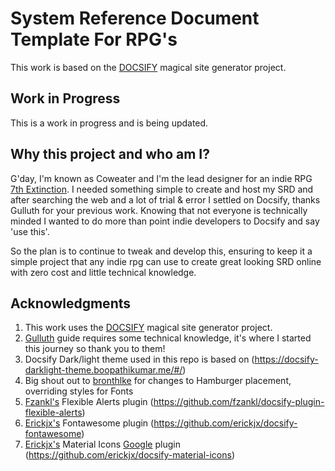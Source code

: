 # System Reference Document Template For RPG's

This work is based on the [DOCSIFY](https://docsify.js.org/) magical site generator project.


## Work in Progress

This is a work in progress and is being updated.


## Why this project and who am I?

G'day, I'm known as Coweater and I'm the lead designer for an indie RPG [7th Extinction](https:7thExtinctionrpg.com). I needed something simple to create and host my SRD and after searching the web and a lot of trial & error I settled on Docsify, thanks Gulluth for your previous work. Knowing that not everyone is technically minded I wanted to do more than point indie developers to Docsify and say 'use this'.

So the plan is to continue to tweak and develop this, ensuring to keep it a simple project that any indie rpg can use to create great looking SRD online with zero cost and little technical knowledge. 


## Acknowledgments 

1. This work uses the [DOCSIFY](https://docsify.js.org/) magical site generator project.
2. [Gulluth](https://gist.github.com/Gulluth) guide requires some technical knowledge, it's where I started this journey so thank you to them!
3. Docsify Dark/light theme used in this repo is based on (https://docsify-darklight-theme.boopathikumar.me/#/)
4. Big shout out to [bronthlke](https://github.com/bronthulke) for changes to Hamburger placement, overriding styles for Fonts
5. [Fzankl's](https://github.com/fzankl) Flexible Alerts plugin (https://github.com/fzankl/docsify-plugin-flexible-alerts)
6. [Erickjx's](https://github.com/erickjx) Fontawesome plugin (https://github.com/erickjx/docsify-fontawesome)
7. [Erickjx's](https://github.com/erickjx) Material Icons [Google](https://fonts.google.com/icons) plugin (https://github.com/erickjx/docsify-material-icons)



